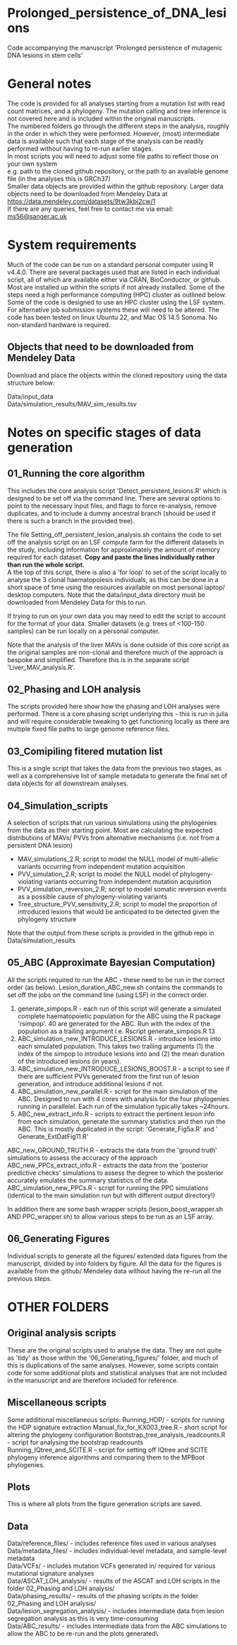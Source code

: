 # Prolonged_persistence_of_DNA_lesions
Code accompanying the manuscript 'Prolonged persistence of mutagenic DNA lesions in stem cells'

# General notes
The code is provided for all analyses starting from a mutation list with read count matrices, and a phylogeny.  The mutation calling and tree inference is not covered here and is included within the original manuscripts. \
The numbered folders go through the different steps in the analysis, roughly in the order in which they were performed. However, (most) intermediate data is available such that each stage of the analysis can be readily performed without having to re-run earlier stages. \
In most scripts you will need to adjust some file paths to reflect those on your own system \
e.g. path to the cloned github repository, or the path to an available genome file (in the analyses this is GRCh37) \
Smaller data objects are provided within the github repository. Larger data objects need to be downloaded from Mendeley Data at  https://data.mendeley.com/datasets/9tw3kbj2cw/1 \
If there are any queries, feel free to contact me via email: ms56@sanger.ac.uk

# System requirements
Much of the code can be run on a standard personal computer using R v4.4.0. There are several packages used that are listed in each individual script, all of which are available either via CRAN, BioConductor, or github. Most are installed up within the scripts if not already installed.
Some of the steps need a high performance computing (HPC) cluster as outlined below. Some of the code is designed to use an HPC cluster using the LSF system. For alternative job submission systems these will need to be altered.
The code has been tested on linux Ubuntu 22, and Mac OS 14.5 Sonoma. No non-standard hardware is required.

## Objects that need to be downloaded from Mendeley Data
Download and place the objects within the cloned repository using the data structure below:

Data/input_data \
Data/simulation_results/MAV_sim_results.tsv

# Notes on specific stages of data generation

## 01_Running the core algorithm
This includes the core analysis script 'Detect_persistent_lesions.R' which is designed to be set off via the command line.  There are several options to point to the necessary input files, and flags to force re-analysis, remove duplicates, and to include a dummy ancestral branch (should be used if there is such a branch in the provided tree).

The file Setting_off_persistent_lesion_analysis.sh contains the code to set off the analysis script on an LSF compute farm for the different datasets in the study, including information for approximately the amount of memory required for each dataset. <strong>Copy and paste the lines individually rather than run the whole script.</strong> \
A the top of this script, there is also a 'for loop' to set of the script locally to analyse the 3 clonal haematopoiesis individuals, as this can be done in a short space of time using the resources available on most personal laptop/ desktop computers. Note that the data/input_data directory must be downloaded from Mendeley Data for this to run.

If trying to run on your own data you may need to edit the script to account for the format of your data.
Smaller datasets (e.g. trees of <100-150 samples) can be run locally on a personal computer.

Note that the analysis of the liver MAVs is done outside of this core script as the original samples are non-clonal and therefore much of the approach is bespoke and simplified. Therefore this is in the separate script 'Liver_MAV_analysis.R'.

## 02_Phasing and LOH analysis
The scripts provided here show how the phasing and LOH analyses were performed.
There is a core phasing script underlying this - this is run in julia and will require considerable tweaking to get functioning locally as there are multiple fixed file paths to large genome reference files.

## 03_Comipiling fitered mutation list
This is a single script that takes the data from the previous two stages, as well as a comprehensive list of sample metadata to generate the final set of data objects for all downstream analyses.

## 04_Simulation_scripts
A selection of scripts that run various simulations using the phylogenies from the data as their starting point. Most are calculating the expected distributions of MAVs/ PVVs from alternative mechanisms (i.e. not from a persistent DNA lesion)
- MAV_simulations_2.R; script to model the NULL model of multi-allelic variants occurring from independent mutation acquisition
- PVV_simulation_2.R; script to model the NULL model of phylogeny-violating variants occurring from independent mutation acquisition
- PVV_simulation_reversion_2.R; script to model somatic reversion events as a possible cause of phylogeny-violating variants
- Tree_structure_PVV_sensitivity_2.R; script to model the proportion of introduced lesions that would be anticipated to be detected given the phylogeny structure

Note that the output from these scripts is provided in the github repo in Data/simulation_results

## 05_ABC (Approximate Bayesian Computation)
All the scripts required to run the ABC - these need to be run in the correct order (as below).
Lesion_duration_ABC_new.sh contains the commands to set off the jobs on the command line (using LSF) in the correct order.

1. generate_simpops.R - each run of this script will generate a simulated complete haematopoietic population for the ABC using the R package 'rsimpop'. 40 are generated for the ABC. Run with the index of the population as a trailing argument i.e. Rscript generate_simpops.R 13
2. ABC_simulation_new_INTRODUCE_LESIONS.R - introduce lesions into each simulated population. This takes two trailing arguments (1) the index of the simpop to introduce lesions into and (2) the mean duration of the introduced lesions (in years).
3. ABC_simulation_new_INTRODUCE_LESIONS_BOOST.R - a script to see if there are sufficient PVVs generated from the first run of lesion generation, and introduce additional lesions if not.
4. ABC_simulation_new_parallel.R - script for the main simulation of the ABC. Designed to run with 4 cores with analysis for the four phylogenies running in parallelel. Each run of the simulation typically takes ~24hours.
5. ABC_new_extract_info.R - scripts to extract the pertinent lesion info from each simulation, generate the summary statistics and then run the ABC. This is mostly duplicated in the script: 'Generate_Fig5a.R' and ' Generate_ExtDatFig11.R'

ABC_new_GROUND_TRUTH.R - extracts the data from the 'ground truth' simulations to assess the accuracy of the approach
ABC_new_PPCs_extract_info.R - extracts the data from the 'posterior predictive checks' simulations to assess the degree to which the posterior accurately emulates the summary statistics of the data.
ABC_simulation_new_PPCs.R - script for running the PPC simulations (identical to the main simulation run but with different output directory!)

In addition there are some bash wrapper scripts (lesion_boost_wrapper.sh AND PPC_wrapper.sh) to allow various steps to be run as an LSF array.

## 06_Generating Figures
Individual scripts to generate all the figures/ extended data figures from the manuscript, divided by into folders by figure. All the data for the figures is available from the github/ Mendeley data without having the re-run all the previous steps.

# OTHER FOLDERS
## Original analysis scripts
These are the original scripts used to analyse the data. They are not quite as 'tidy' as those within the '06_Generating_figures/' folder, and much of this is duplications of the same analyses. However, some scripts contain code for some additional plots and statistical analyses that are not included in the manuscript and are therefore included for reference.

## Miscellaneous scripts
Some additional miscellaneous scripts:
Running_HDP/ - scripts for running the HDP signature extraction
Manual_fix_for_KX003_tree.R - short script for altering the phylogeny configuration
Bootstrap_tree_analysis_readcounts.R - script for analysing the bootstrap readcounts
Running_IQtree_and_SCITE.R - script for setting off IQtree and SCITE phylogeny inference algorithms and comparing them to the MPBoot phylogenies.

## Plots
This is where all plots from the figure generation scripts are saved.

## Data
Data/reference_files/ - includes reference files used in various analyses \
Data/metadata_files/ - includes individual-level metadata, and sample-level metadata \
Data/VCFs/ - includes mutation VCFs generated in/ required for various mutational signature analyses \
Data/ASCAT_LOH_analysis/ - results of the ASCAT and LOH scripts in the folder 02_Phasing and LOH analysis/ \
Data/phasing_results/ - results of the phasing scripts in the folder 02_Phasing and LOH analysis/ \
Data/lesion_segregation_analysis/ - includes intermediate data from lesion segregation analysis as this is very time-consuming \
Data/ABC_results/ - includes intermediate data from the ABC simulations to allow the ABC to be re-run and the plots generated\
